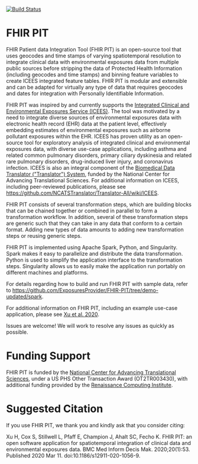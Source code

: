 [![Build Status](https://travis-ci.com/NCATS-Tangerine/FHIR-PIT.svg?branch=master)](https://travis-ci.com/NCATS-Tangerine/FHIR-PIT)

# FHIR PIT

FHIR Patient data Integration Tool (FHIR PIT) is an open-source tool that uses geocodes and time stamps of varying spatiotemporal resolution to integrate clinical data with environmental exposures data from multiple public sources before stripping the data of Protected Health Information (including geocodes and time stamps) and binning feature variables to create ICEES integrated feature tables. FHIR PIT is modular and extensible and can be adapted for virtually any type of data that requires geocodes and dates for integration with Personally Identifiable Information.

FHIR PIT was inspired by and currently supports the [Integrated Clinical and Environmental Exposures Service (ICEES)](https://pubmed.ncbi.nlm.nih.gov/31077269/). The tool was motivated by a need to integrate diverse sources of environmental exposures data with electronic health record (EHR) data at the patient level, effectively embedding estimates of environmental exposures such as airborne pollutant exposures within the EHR. ICEES has proven utility as an open-source tool for exploratory analysis of integrated clinical and environmental exposures data, with diverse use-case applications, including asthma and related common pulmonary disorders, primary ciliary dyskinesia and related rare pulmonary disorders, drug-induced liver injury, and coronavirus infection. ICEES is also an integral component of the [Biomedical Data Translator ("Translator") System](https://ncats.nih.gov/research/research-activities/translator/about), funded by the National Center for Advancing Translational Sciences. For additional information on ICEES, including peer-reviewed publications, please see https://github.com/NCATSTranslator/Translator-All/wiki/ICEES.

FHIR PIT consists of several transformation steps, which are building blocks that can be chained together or combined in parallel to form a transformation workflow. In addition, several of these transformation steps are generic such that they can take in any data that conform to a certain format. Adding new types of data amounts to adding new transformation steps or reusing generic steps.

FHIR PIT is implemented using Apache Spark, Python, and Singularity. Spark makes it easy to parallelize and distribute the data transformation. Python is used to simplify the application interface to the transformation steps. Singularity allows us to easily make the application run portably on different machines and platforms.

For details regarding how to build and run FHIR PIT with sample data, refer to https://github.com/ExposuresProvider/FHIR-PIT/tree/demo-updated/spark.

For additional information on FHIR PIT, including an example use-case application, please see [Xu et al. 2020](https://bmcmedinformdecismak.biomedcentral.com/articles/10.1186/s12911-020-1056-9).

Issues are welcome! We will work to resolve any issues as quickly as possible.

# Funding Support

FHIR PIT is funded by the [National Center for Advancing Translational Sciences](https://ncats.nih.gov/), under a US PHS Other Transaction Award (OT2TR003430), with additional funding provided by the [Renaissance Computing Institute](https://renci.org/).

# Suggested Citation

If you use FHIR PIT, we thank you and kindly ask that you consider citing:

Xu H, Cox S, Stillwell L, Pfaff E, Champion J, Ahalt SC, Fecho K. FHIR PIT: an open software application for spatiotemporal integration of clinical data and environmental exposures data. BMC Med Inform Decis Mak. 2020;20(1):53. Published 2020 Mar 11. doi:10.1186/s12911-020-1056-9.
